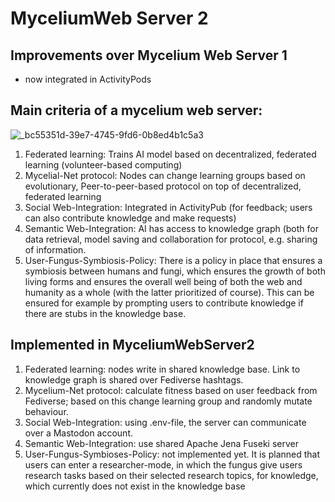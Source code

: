 # MyceliumWeb Server 2

## Improvements over Mycelium Web Server 1

- now integrated in ActivityPods

## Main criteria of a mycelium web server:

![_bc55351d-39e7-4745-9fd6-0b8ed4b1c5a3](https://github.com/user-attachments/assets/bc5909a8-0782-4a09-8489-c4263481d5b5)

1.	Federated learning: Trains AI model based on decentralized, federated learning (volunteer-based computing)
2.	Mycelial-Net protocol: Nodes can change learning groups based on evolutionary, Peer-to-peer-based protocol on top of decentralized, federated learning
3.	Social Web-Integration: Integrated in ActivityPub (for feedback; users can also contribute knowledge and make requests)
4.	Semantic Web-Integration: AI has access to knowledge graph (both for data retrieval, model saving and collaboration for protocol, e.g. sharing of information.
5.	User-Fungus-Symbiosis-Policy: There is a policy in place that ensures a symbiosis between humans and fungi, which ensures the growth of both living forms and ensures the overall well being of both the web and humanity as a whole (with the latter prioritized of course). This can be ensured for example by prompting users to contribute knowledge if there are stubs in the knowledge base.

## Implemented in MyceliumWebServer2

1. Federated learning: nodes write in shared knowledge base. Link to knowledge graph is shared over Fediverse hashtags.
2. Mycelium-Net protocol: calculate fitness based on user feedback from Fediverse; based on this change learning group and randomly mutate behaviour.
3. Social Web-Integration: using .env-file, the server can communicate over a Mastodon account.
4. Semantic Web-Integration: use shared Apache Jena Fuseki server
5. User-Fungus-Symbioses-Policy: not implemented yet. It is planned that users can enter a researcher-mode, in which the fungus give users research tasks based on their selected research topics, for knowledge, which currently does not exist in the knowledge base
